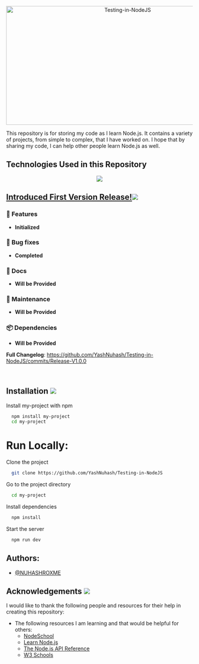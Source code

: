 <p align = "center">
<img src="https://socialify.git.ci/YashNuhash/Testing-in-NodeJS/image?description=1&font=Raleway&forks=1&issues=1&language=1&name=1&owner=1&pattern=Floating%20Cogs&pulls=1&stargazers=1&theme=Light" alt="Testing-in-NodeJS" width="640" height="320" />
</p>

This repository is for storing my code as I learn Node.js. It contains a variety of projects, from simple to complex, that I have worked on. I hope that by sharing my code, I can help other people learn Node.js as well.


## Technologies Used in this Repository
<p align="center">
  <a href="https://skillicons.dev">
    <img src="https://skillicons.dev/icons?i=git,js,html,css,githubactions,nodejs" />
  </a>
</p>




##  [Introduced First Version Release!](https://github.com/YashNuhash/Testing-in-NodeJS/releases/tag/Release-V1.0.0)![](https://i.imgur.com/waxVImv.png)

### 🚀 Features

- **Initialized** 

###  🐛 Bug fixes

- **Completed**

### 📖 Docs

- **Will be Provided**

### 🧰 Maintenance

-  **Will be Provided**


### 📦 Dependencies

-  **Will be Provided**

**Full Changelog**: https://github.com/YashNuhash/Testing-in-NodeJS/commits/Release-V1.0.0

<br>
          
## Installation ![](https://i.imgur.com/waxVImv.png)

Install my-project with npm

```bash
  npm install my-project
  cd my-project
```
    
# Run Locally:

Clone the project

```bash
  git clone https://github.com/YashNuhash/Testing-in-NodeJS
```

Go to the project directory

```bash
  cd my-project
```

Install dependencies

```bash
  npm install
```

Start the server

```bash
  npm run dev
```



## Authors:

- [@NUHASHROXME](https://github.com/YashNuhash)



 ## Acknowledgements ![](https://i.imgur.com/waxVImv.png)

I would like to thank the following people and resources for their help in creating this repository:

* The following resources I am learning and that would be helpful for others:
    * [NodeSchool](https://nodeschool.io/)
    * [Learn Node.js](https://www.learnnode.com/)
    * [The Node.js API Reference](https://nodejs.org/api/)
    * [W3 Schools](https://www.w3schools.com/nodejs/default.asp)

